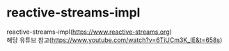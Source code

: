 # reactive-streams-impl
reactive-streams-impl(https://www.reactive-streams.org)  
해당 유튜브 참고(https://www.youtube.com/watch?v=6TiUCm3K_IE&t=658s)
